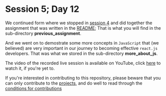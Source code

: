 # Session 5; Day 12
We continued form where we stopped in [session 4](../session-4) and did together the assignment that was written in the [README](../session-4/README.md);
That is what you will find in the sub-directory **previous_assignment**.

And we went on to demostrate some more concepts in `JavaScript` that (we believed) are very important in our journey to becoming effective `react.js` developers.
That was what we stored in the sub-directory **more_about_js**.

The video of the recorded live session is available on YouTube, click [here](https://youtu.be/3e7Qrzh8OYQ) to watch it, if you're yet to.

If you're interested in contributing to this repository, please beware that you can only contribute to the [projects](../projects), and do well to read through the [conditions for contributions](../collaboration_terms.md)

